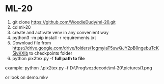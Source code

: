 # ML-20
1) git clone https://github.com/WoodieDudy/ml-20.git
2) cd ml-20
3) create and activate venv in any convenient way
4) python3 -m pip install -r requirements.txt
5) Download file from  https://drive.google.com/drive/folders/1cgmyiaT5uwQJY2pB0ngebuTcK5ivKXIb
    to checkpoints folder
6) python pix2tex.py -f **full path to file**


example: python .\pix2tex.py -f D:\Prog\vezdecode\ml-20\pictures\1.png

or look on demo.mkv